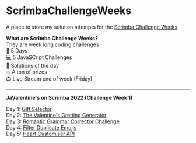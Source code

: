 # ScrimbaChallengeWeeks

A place to store my solution attempts for the [Scrimba Challenge Weeks](https://scrimba.com/learn/codeweeks)

**What are Scrimba Challenge Weeks?**   
They are week long coding challenges   
  📆 5 Days   
  💻 5 JavaSCript Challenges   
  🌟 Solutions of the day   
  💥 A ton of prizes   
  📺 Live Stream end of week (Friday)  
  
  ***

**JaValentine's on Scrimba 2022 (Challenge Week 1)**   
   
Day 1: [Gift Selector](https://thebimsider.github.io/ScrimbaChallengeWeeks/W1-Day1/)   
Day 2: [The Valentine's Gretting Generator](https://thebimsider.github.io/ScrimbaChallengeWeeks/W1-Day2/)   
Day 3: [Romantic Grammar Corrector Challenge](https://thebimsider.github.io/ScrimbaChallengeWeeks/W1-Day3/)   
Day 4: [Filter Duplicate Emojis](https://thebimsider.github.io/ScrimbaChallengeWeeks/W1-Day4/)   
Day 5: [Heart Customiser API](https://thebimsider.github.io/ScrimbaChallengeWeeks/W1-Day5/)    
